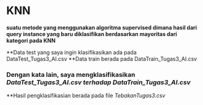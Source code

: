 # KNN 

**suatu metode yang menggunakan algoritma supervised dimana hasil dari query instance yang baru diklasifikan berdasarkan mayoritas dari kategori pada KNN**


**Data test yang saya ingin klasifikasikan ada pada DataTest_Tugas3_AI.csv
**Data train berada pada DataTrain_Tugas3_AI.csv

### Dengan kata lain, saya mengklasifikasikan _DataTest_Tugas3_AI.csv_ _terhadap DataTrain_Tugas3_AI.csv_

**Hasil pengklasifikasian berada pada file _TebakanTugas3.csv_
